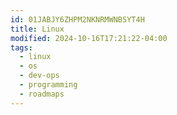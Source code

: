 ```yaml
---
id: 01JABJY6ZHPM2NKNRMWNBSYT4H
title: Linux
modified: 2024-10-16T17:21:22-04:00
tags:
  - linux
  - os
  - dev-ops
  - programming
  - roadmaps
---
```

